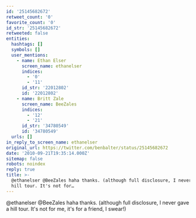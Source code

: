 ```yaml
---
id: '25145682672'
retweet_count: '0'
favorite_count: '0'
id_str: '25145682672'
retweeted: false
entities:
  hashtags: []
  symbols: []
  user_mentions:
    - name: Ethan Elser
      screen_name: ethanelser
      indices:
        - '0'
        - '11'
      id_str: '22012802'
      id: '22012802'
    - name: Britt Zale
      screen_name: BeeZales
      indices:
        - '12'
        - '21'
      id_str: '34780549'
      id: '34780549'
  urls: []
in_reply_to_screen_name: ethanelser
original_url: https://twitter.com/benbalter/status/25145682672
date: '2010-09-21T19:35:14.000Z'
sitemap: false
robots: noindex
reply: true
title: >-
  @ethanelser @BeeZales haha thanks. (although full disclosure, I never gave a
  hill tour. It's not for…
---
```


@ethanelser @BeeZales haha thanks. (although full disclosure, I never gave a hill tour. It's not for me, it's for a friend, I swear!)